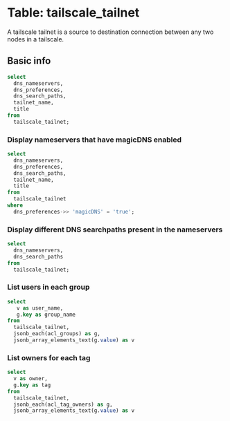 # Table: tailscale_tailnet

A tailscale tailnet is a source to destination connection between any two nodes in a tailscale.

## Basic info

```sql
select
  dns_nameservers,
  dns_preferences,
  dns_search_paths,
  tailnet_name,
  title
from
  tailscale_tailnet;
```

### Display nameservers that have magicDNS enabled

```sql
select
  dns_nameservers,
  dns_preferences,
  dns_search_paths,
  tailnet_name,
  title
from
  tailscale_tailnet
where
  dns_preferences->> 'magicDNS' = 'true';
```

### Display different DNS searchpaths present in the nameservers

```sql
select
  dns_nameservers,
  dns_search_paths
from
  tailscale_tailnet;
```

### List users in each group

```sql
select 
   v as user_name,
   g.key as group_name
from
  tailscale_tailnet,
  jsonb_each(acl_groups) as g,
  jsonb_array_elements_text(g.value) as v
```

### List owners for each tag

```sql
select 
  v as owner,
  g.key as tag
from
  tailscale_tailnet,
  jsonb_each(acl_tag_owners) as g,
  jsonb_array_elements_text(g.value) as v
```
